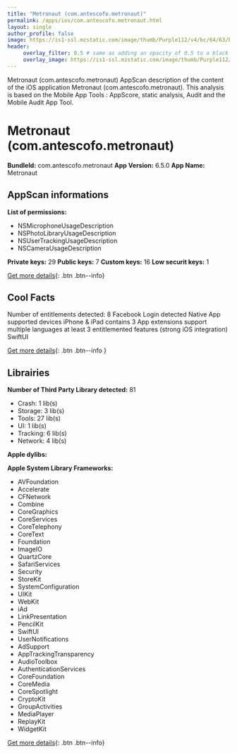 ```yaml
---
title: "Metronaut (com.antescofo.metronaut)"
permalink: /apps/ios/com.antescofo.metronaut.html
layout: single
author_profile: false
image: https://is1-ssl.mzstatic.com/image/thumb/Purple112/v4/bc/64/63/bc64639f-bc66-d03c-af13-5dee033b8164/AppIcon-0-1x_U007emarketing-0-7-0-sRGB-85-220.png/512x512bb.jpg
header: 
     overlay_filter: 0.5 # same as adding an opacity of 0.5 to a black background
     overlay_image: https://is1-ssl.mzstatic.com/image/thumb/Purple112/v4/bc/64/63/bc64639f-bc66-d03c-af13-5dee033b8164/AppIcon-0-1x_U007emarketing-0-7-0-sRGB-85-220.png/512x512bb.jpg
---
```

Metronaut (com.antescofo.metronaut) AppScan description of the content of the iOS application Metronaut (com.antescofo.metronaut). This analysis is based on the Mobile App Tools : AppScore, static analysis, Audit and the Mobile Audit App Tool.

# Metronaut (com.antescofo.metronaut)

**BundleId:** com.antescofo.metronaut
**App Version:** 6.5.0
**App Name:** Metronaut


## AppScan informations 

**List of permissions:** 
- NSMicrophoneUsageDescription
- NSPhotoLibraryUsageDescription
- NSUserTrackingUsageDescription
- NSCameraUsageDescription
  
  
**Private keys:** 29
**Public keys:** 7
**Custom keys:** 16
**Low securit keys:** 1
  
[Get more details](/pricing.html){: .btn .btn--info}

## Cool Facts

Number of entitlements detected: 8
Facebook Login detected
Native App
supported devices iPhone & iPad
contains 3 App extensions
support multiple languages
at least 3 entitlemented features (strong iOS integration)
SwiftUI
  
[Get more details](/pricing.html){: .btn .btn--info }

## Librairies 
**Number of Third Party Library detected:** 81
- Crash: 1 lib(s)
- Storage: 3 lib(s)
- Tools: 27 lib(s)
- UI: 1 lib(s)
- Tracking: 6 lib(s)
- Network: 4 lib(s)


**Apple dylibs:**


**Apple System Library Frameworks:**
- AVFoundation
- Accelerate
- CFNetwork
- Combine
- CoreGraphics
- CoreServices
- CoreTelephony
- CoreText
- Foundation
- ImageIO
- QuartzCore
- SafariServices
- Security
- StoreKit
- SystemConfiguration
- UIKit
- WebKit
- iAd
- LinkPresentation
- PencilKit
- SwiftUI
- UserNotifications
- AdSupport
- AppTrackingTransparency
- AudioToolbox
- AuthenticationServices
- CoreFoundation
- CoreMedia
- CoreSpotlight
- CryptoKit
- GroupActivities
- MediaPlayer
- ReplayKit
- WidgetKit


  
[Get more details](/pricing.html){: .btn .btn--info}


